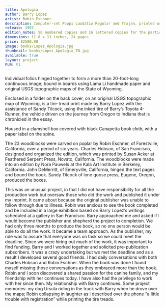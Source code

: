```yaml
---
title: Apologia
author: Barry Lopez
artist: Robin Eschner
description: Computer-set Poppi Laudatio Regular and Trajan, printed using polymer plates on Stonehenge paper.
release: 1997
edition_notes: 50 numbered copies and 16 lettered copies for the participants and those who supported the publication, signed by the author and the artist.
dimensions: 11.8 x 11 inches, 24 pages
price: $2500.00
image: books/Lopez_Apologia.jpg
thumbnail: books/Lopez_Apologia_TN.jpg
available: true
layout: project
num: 01
---
```


Individual folios hinged together to form a more than 20-foot-long continuous image; bound in boards using Lama Li handmade paper and original USGS topographic maps of the State of Wyoming.

Enclosed in a folder on the back cover, on an original USGS topographic map of Wyoming, is a tire-tread print made by Barry Lopez with the assistance of Sandy Tilcock, using the inked tire of Barry’s Toyota 4-Runner, the vehicle driven on the journey from Oregon to Indiana that is chronicled in the essay.

Housed in a clamshell box covered with black Canapetta book cloth, with a paper label on the spine.

The 23 woodblocks were carved on poplar by Robin Eschner, of Forestville, California, over a period of six years. Charles Hobson, of San Francisco, designed and organized the edition, which was printed by Susan Acker at Feathered Serpent Press, Novato, California. The woodblocks were made into an edition by Nora Pauwels at the Kala Art Institute in Berkeley, California. John DeMerritt, of Emeryville, California, hinged the text pages and bound the book. Sandy Tilcock of lone goose press, Eugene, Oregon, produced the boxes.

This was an unusual project, in that I did not have responsibility for all the production work but oversaw those who did the work and published it under my imprint. It came about because the original publisher was unable to follow through due to illness. Robin was anxious to see the book completed and be included in a large exhibition based on Barry Lopez’s writings scheduled at a gallery in San Francisco. Barry approached me and asked if I would become the publisher and shepherd the project to completion. We had only three months to produce the book, so no one person would be able to do all the work. It became a team approach. As the publisher, my role was to assure that everyone was on task so we could meet the deadline. Since we were hiring out much of the work, it was important to find funding. Barry and I worked together and solicited pre-publication subscribers. It was a crazy undertaking but we met the deadline and as a result I developed several good friends. I had daily conversations with both Charles Hobson and Robin Eschner. When the book was done I found myself missing those conversations as they embraced more than the book. Robin and I soon discovered a shared passion for the canine family, and my friendship with her continues today. I have also had the privilege to work with her since then. My relationship with Barry continues. Some project memories: my dog Ursula riding in the truck with Barry when he drove over the maps; Robin collapsing in laughter as I described over the phone “a little trouble with registration” while printing the tire treads.

